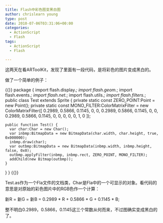```yaml
---
title: Flash中彩色图变黑白图
author: chrislearn young
type: post
date: 2010-07-06T03:31:06+00:00
categories:
  - ActionScript
  - Flash
tags:
  - ActionScript
  - Flash

---
```

这两天在看ARToolKit，发现了里面有一段代码，是将彩色的图片变成黑白的。

<!--more-->
做了一个简单的例子：

{{<highlight actionscript>}}
package {
  import flash.display.*;
  import flash.geom.*;
  import flash.events.*;
  import flash.net.*;
  import flash.utils.*;
  import flash.filters.*;
  public class Test extends Sprite {
    private static const ZERO_POINT:Point = new Point();
    private static const MONO_FILTER:ColorMatrixFilter = new ColorMatrixFilter([
    0.2989, 0.5866, 0.1145, 0, 0,
    0.2989, 0.5866, 0.1145, 0, 0,
    0.2989, 0.5866, 0.1145, 0, 0,
    0, 0, 0, 1, 0
    ]);

    public function Test() {
      var char:Char = new Char();
      var inbmp:BitmapData = new BitmapData(char.width, char.height, true, 0x000000);
      inbmp.draw(char);
      var outbmp:BitmapData = new BitmapData(inbmp.width, inbmp.height, false, 0x0);
      outbmp.applyFilter(inbmp, inbmp.rect, ZERO_POINT, MONO_FILTER);
      addChild(new Bitmap(outbmp));
    }
  }
}
{{</highlight>}}

Test.as作为一个Fla文件的文档类，Char是Fla中的一个可显示的对象。看代码的意思是对原始的彩色图片中的RGB色作一个计算：
  
新R = 新G = 新B = 0.2989 \* R + 0.5866 \* G + 0.1145 * B;
  
整不明白0.2989，0.5866，0.1145这三个常数从何而来，不过图确实变成黑白的了。